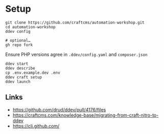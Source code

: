 # Setup

```shell
git clone https://github.com/craftcms/automation-workshop.git
cd automation-workshop
ddev config

# optional…
gh repo fork
```

Ensure PHP versions agree in `.ddev/config.yaml` and `composer.json`

```shell
ddev start
ddev describe
cp .env.example.dev .env
ddev craft setup
ddev launch
```

## Links

- https://github.com/drud/ddev/pull/4176/files
- https://craftcms.com/knowledge-base/migrating-from-craft-nitro-to-ddev
- https://cli.github.com/
